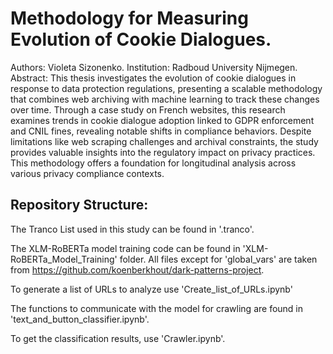 # Methodology for Measuring Evolution of Cookie Dialogues.
Authors: Violeta Sizonenko.
Institution: Radboud University Nijmegen.
Abstract:
This thesis investigates the evolution of cookie dialogues in response to data protection regulations, presenting a scalable methodology that combines web archiving with machine learning to track these changes over time. Through a case study on French websites, this research examines trends in cookie dialogue adoption linked to GDPR enforcement and CNIL fines, revealing notable shifts in compliance behaviors. Despite limitations like web scraping challenges and archival constraints, the study provides valuable insights into the regulatory impact on privacy practices. This methodology offers a foundation for longitudinal analysis across various privacy compliance contexts.

## Repository Structure:
The Tranco List used in this study can be found in '.tranco'.

The XLM-RoBERTa model training code can be found in 'XLM-RoBERTa_Model_Training' folder. All files except for 'global_vars' are taken from https://github.com/koenberkhout/dark-patterns-project. 

To generate a list of URLs to analyze use 'Create_list_of_URLs.ipynb'

The functions to communicate with the model for crawling are found in 'text_and_button_classifier.ipynb'.

To get the classification results, use 'Crawler.ipynb'.
